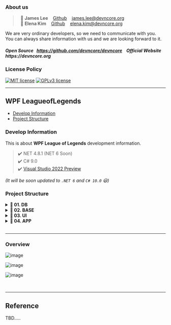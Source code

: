 ### About us
   
> &nbsp; :adult: __James Lee__ &nbsp;&nbsp; [Github](https://github.com/devncore-james) &nbsp;&nbsp; james.lee@devncore.org  
> &nbsp; :woman: __Elena Kim__ &nbsp;&nbsp; [Github](https://github.com/devncore-elena) &nbsp;&nbsp; elena.kim@devncore.org

We are very ordinary developers, so we need to communicate with you.   
You can always share information with us and we are looking forward to it.  

##### _Open Source &nbsp; https://github.com/devncore/devncore   &nbsp;&nbsp;   Official Website &nbsp; https://devncore.org_ 

### License Policy
[![MIT license](https://img.shields.io/badge/License-MIT-blue.svg)](https://lbesson.mit-license.org/)
[![GPLv3 license](https://img.shields.io/badge/License-GPLv3-blue.svg)](http://perso.crans.org/besson/LICENSE.html)

***

## WPF LeagueofLegends

- [Develop Information](#develop-information)
- [Project Structure](#project-structure)
  
### Develop Information
This is about **WPF League of Legends** development information.
  
> ✔️ NET 4.8.1 (NET 6 Soon)  
> ✔️ C# 9.0  
> ✔️ [Visual Studio 2022 Preview](https://visualstudio.microsoft.com/ko/vs/preview/vs2022/)

_(It will be soon updated to `.NET 6` and `C# 10.0` 😃)_ 

### Project Structure

<details>
  <summary><b> 📁 01. DB </b></summary>
  
  - `Leagueoflegends.ExampleData.dll`
</details>

<details>
  <summary><b> 📁 02. BASE </b></summary>
  
  #### &nbsp;&nbsp;&nbsp; `Basement`  
  - `Leagueoflegends.Data.dll`   
  - `Leagueoflegends.Foundation.dll`
  
  #### &nbsp;&nbsp;&nbsp; `Implement`  
  - `Leagueoflegends.Controls.dll`   
  - `Leagueoflegends.LayoutSupport.dll`
    
  #### &nbsp;&nbsp;&nbsp; `Support`
  - `Leagueoflegends.Converter.dll`   
  - `Leagueoflegends.Resources.dll`
</details>

<details>
  <summary><b> 📁 03. UI </b></summary>
  
  #### &nbsp;&nbsp;&nbsp; `Views`  
  - `Leagueoflegends.Friends.dll`   
  - `Leagueoflegends.Settings.dll`
  
  #### &nbsp;&nbsp;&nbsp; `Windows` 
  - `Leagueoflegends.Main.dll`   
</details>

<details>
  <summary><b> 📁 04. APP </b></summary>
  
  - `Leagueoflegends.exe`
</details>

<br/>

*** 

### Overview 

![image](https://user-images.githubusercontent.com/52397976/123805450-0b376b80-d929-11eb-909b-d786654506b6.png)

![image](https://user-images.githubusercontent.com/52397976/124482513-526ba380-dde4-11eb-9b31-c3c1199987b6.png)

![image](https://user-images.githubusercontent.com/52397976/124488332-ae392b00-ddea-11eb-9991-31e9fe38d709.png)

<br/>
  
***
  
## Reference
TBD.....  
  
